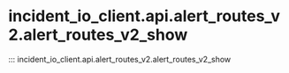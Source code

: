 # incident_io_client.api.alert_routes_v2.alert_routes_v2_show

::: incident_io_client.api.alert_routes_v2.alert_routes_v2_show